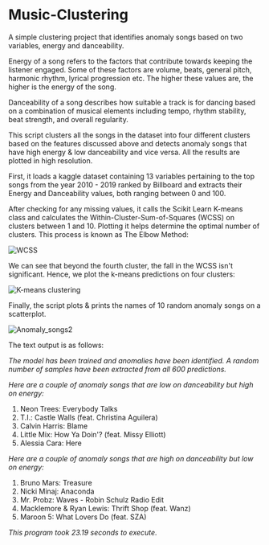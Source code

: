 # Music-Clustering

A simple clustering project that identifies anomaly songs based on two variables, energy and danceability. 

Energy of a song refers to the factors that contribute towards keeping the listener engaged. Some of these factors are volume, beats, general pitch, harmonic rhythm, lyrical progression etc. The higher these values are, the higher is the energy of the song.

Danceability of a song describes how suitable a track is for dancing based on a combination of musical elements including tempo, rhythm stability, beat strength, and overall regularity.

This script clusters all the songs in the dataset into four different clusters based on the features discussed above and detects anomaly songs that have high energy & low danceability and vice versa. All the results are plotted in high resolution. 

First, it loads a kaggle dataset containing 13 variables pertaining to the top songs from the year 2010 - 2019 ranked by Billboard and extracts their Energy and Danceability values, both ranging between 0 and 100.

After checking for any missing values, it calls the Scikit Learn K-means class and calculates the Within-Cluster-Sum-of-Squares (WCSS) on clusters between 1 and 10. Plotting it helps determine the optimal number of clusters. This process is known as The Elbow Method:

![WCSS](https://user-images.githubusercontent.com/64068083/101480925-5df40a80-397a-11eb-8787-ba5eb1362e42.png)

We can see that beyond the fourth cluster, the fall in the WCSS isn't significant. Hence, we plot the k-means predictions on four clusters:

![K-means clustering](https://user-images.githubusercontent.com/64068083/101481312-f8544e00-397a-11eb-80b9-40e352ac9e0f.png)

Finally, the script plots & prints the names of 10 random anomaly songs on a scatterplot.

![Anomaly_songs2](https://user-images.githubusercontent.com/64068083/101482443-bfb57400-397c-11eb-8370-157710c5fbbd.png)

The text output is as follows:

*The model has been trained and anomalies have been identified. A random number of samples have been extracted from all 600 predictions.*

*Here are a couple of anomaly songs that are low on danceability but high on energy:*

1) Neon Trees: Everybody Talks
2) T.I.: Castle Walls (feat. Christina Aguilera)
3) Calvin Harris: Blame
4) Little Mix: How Ya Doin'? (feat. Missy Elliott)
5) Alessia Cara: Here

*Here are a couple of anomaly songs that are high on danceability but low on energy:*

1) Bruno Mars: Treasure
2) Nicki Minaj: Anaconda
3) Mr. Probz: Waves - Robin Schulz Radio Edit
4) Macklemore & Ryan Lewis: Thrift Shop (feat. Wanz)
5) Maroon 5: What Lovers Do (feat. SZA)

*This program took 23.19 seconds to execute.*
